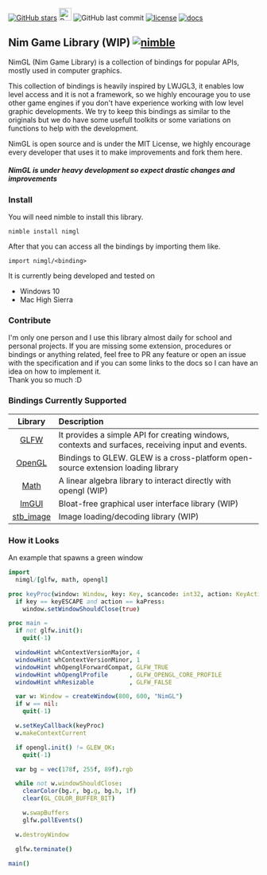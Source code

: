 [![GitHub stars](https://img.shields.io/github/stars/cavariux/nimgl.svg?style=social&logo=github&label=Stars)](https://github.com/cavariux/nimgl)
<a href="https://www.buymeacoffee.com/cavariux" target="_blank"><img src="https://www.buymeacoffee.com/assets/img/custom_images/white_img.png" alt="Buy Me A Coffee" height="25"></a>
![GitHub last commit](https://img.shields.io/github/last-commit/cavariux/nimgl.svg?style=flat-square)
[![license](https://img.shields.io/github/license/mashape/apistatus.svg?style=flat-square)](LICENSE)
[![docs](https://img.shields.io/badge/docs-passing-ff69b4.svg?style=flat-square)](https://nimgl.org)

## Nim Game Library (WIP) [![nimble](https://raw.githubusercontent.com/yglukhov/nimble-tag/master/nimble.png)](https://github.com/nim-lang/nimble)

NimGL (Nim Game Library) is a collection of bindings for popular APIs, mostly used in computer graphics.

This collection of bindings is heavily inspired by LWJGL3, it enables low level access and it is not a framework, so we highly encourage you to use other game engines if you don't have experience working with low level graphic developments.
We try to keep this bindings as similar to the originals but we do have some usefull toolkits or some variations on functions to help with the development.

NimGL is open source and is under the MIT License, we highly encourage every developer that uses it to make improvements and fork them here.

##### NimGL is under heavy development so expect drastic changes and improvements

### Install

You will need nimble to install this library.  

```shell
nimble install nimgl
```

After that you can access all the bindings by importing them like.  

```shell
import nimgl/<binding>
```

It is currently being developed and tested on

* Windows 10
* Mac High Sierra

### Contribute

I'm only one person and I use this library almost daily for school and personal
projects. If you are missing some extension, procedures or bindings or anything
related, feel free to PR any feature or open an issue with the specification and
if you can some links to the docs so I can have an idea on how to implement it.  
Thank you so much :D

### Bindings Currently Supported

| Library | Description |
|:-------:|:------------|
| [GLFW](src/nimgl/glfw.nim) | It provides a simple API for creating windows, contexts and surfaces, receiving input and events. |
| [OpenGL](src/nimgl/opengl.nim) | Bindings to GLEW. GLEW is a cross-platform open-source extension loading library |
| [Math](src/nimgl/math.nim) | A linear algebra library to interact directly with opengl (WIP) |
| [ImGUI](src/nimgl/imgui.nim) | Bloat-free graphical user interface library (WIP) |
| [stb_image](src/nimgl/stb_image.nim) | Image loading/decoding library (WIP) |

### How it Looks 

An example that spawns a green window

```nim
import
  nimgl/[glfw, math, opengl]

proc keyProc(window: Window, key: Key, scancode: int32, action: KeyAction, mods: KeyMod): void {.cdecl.} =
  if key == keyESCAPE and action == kaPress:
    window.setWindowShouldClose(true)

proc main =
  if not glfw.init():
    quit(-1)

  windowHint whContextVersionMajor, 4
  windowHint whContextVersionMinor, 1
  windowHint whOpenglForwardCompat, GLFW_TRUE
  windowHint whOpenglProfile      , GLFW_OPENGL_CORE_PROFILE
  windowHint whResizable          , GLFW_FALSE

  var w: Window = createWindow(800, 600, "NimGL")
  if w == nil:
    quit(-1)

  w.setKeyCallback(keyProc)
  w.makeContextCurrent

  if opengl.init() != GLEW_OK:
    quit(-1)

  var bg = vec(178f, 255f, 89f).rgb

  while not w.windowShouldClose:
    clearColor(bg.r, bg.g, bg.b, 1f)
    clear(GL_COLOR_BUFFER_BIT)

    w.swapBuffers
    glfw.pollEvents()

  w.destroyWindow

  glfw.terminate()

main()
```
